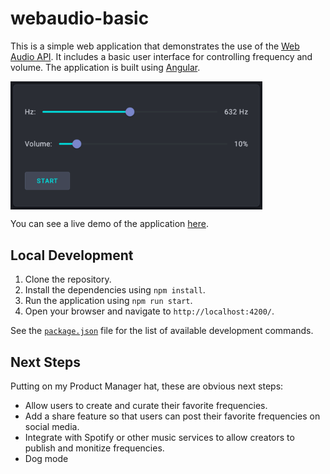 # webaudio-basic

This is a simple web application that demonstrates the use of the [Web
Audio API](https://developer.mozilla.org/en-US/docs/Web/API/Web_Audio_API). It includes a basic user interface for controlling frequency and volume. The
application is built using [Angular](https://angular.dev/).


<img src="img/screenshot.png" width="80%" align="center"/></a>

You can see a live demo of the application [here](https://webaudio-basic.eminor.net/).

## Local Development

1. Clone the repository.
2. Install the dependencies using `npm install`.
3. Run the application using `npm run start`.
4. Open your browser and navigate to `http://localhost:4200/`.

See the [`package.json`](https://github.com/memestreak/webaudio-basic/blob/main/package.json) file for the list of available development commands.

## Next Steps

Putting on my Product Manager hat, these are obvious next steps:

*    Allow users to create and curate their favorite frequencies.
*    Add a share feature so that users can post their favorite
     frequencies on social media.
*    Integrate with Spotify or other music services to allow creators to publish
     and monitize frequencies.
*    Dog mode